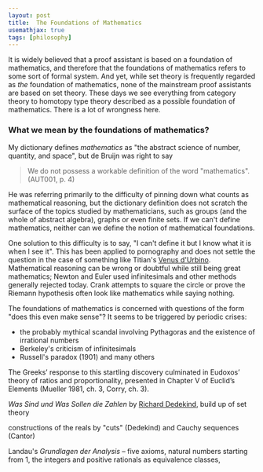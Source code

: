 ```yaml
---
layout: post
title:  The Foundations of Mathematics
usemathjax: true 
tags: [philosophy]
---
```

It is widely believed that a proof assistant is based on a foundation of mathematics,
and therefore that the foundations of mathematics refers to some sort of formal system.
And yet, while set theory is frequently regarded as *the* foundation of mathematics,
none of the mainstream proof assistants are based on set theory.
These days we see everything from category theory to homotopy type theory
described as a possible foundation of mathematics.
There is a lot of wrongness here.

### What we mean by the foundations of mathematics?

My dictionary defines *mathematics* as "the abstract science of number, quantity, and space",
but de Bruijn was right to say

> We do not possess a workable definition of the word "mathematics". (AUT001, p. 4)

He was referring primarily to the difficulty of pinning down what counts as 
mathematical reasoning, but the dictionary definition does not scratch the surface
of the topics studied by mathematicians, such as groups (and the whole of abstract algebra),
graphs or even finite sets. If we can't define mathematics, neither can we define
the notion of mathematical foundations.

One solution to this difficulty is to say, "I can't define it but I know what it is
when I see it". This has been applied to pornography and does not 
settle the question in the case of something like 
Titian's [Venus d'Urbino](https://en.wikipedia.org/wiki/Venus_of_Urbino).
Mathematical reasoning can be wrong or doubtful while still being great mathematics;
Newton and Euler used infinitesimals and other methods generally rejected today.
Crank attempts to square the circle or prove the Riemann hypothesis 
often look like mathematics while saying nothing.

The foundations of mathematics is concerned with questions of the form
"does this even make sense"? It seems to be triggered by periodic crises:

* the probably mythical scandal involving Pythagoras and the existence of irrational numbers 
* Berkeley's criticism of infinitesimals
* Russell's paradox (1901) and many others

The Greeks’ response to this startling discovery culminated in Eudoxos’ theory of ratios and proportionality, presented in Chapter V of Euclid’s Elements (Mueller 1981, ch. 3, Corry, ch. 3).

*Was Sind und Was Sollen die Zahlen* 
by [Richard Dedekind](https://plato.stanford.edu/entries/dedekind-foundations/), 
build up of set theory

constructions of the reals by "cuts" (Dedekind) and Cauchy sequences (Cantor)

Landau's *Grundlagen der Analysis* – five axioms, natural numbers starting from 1, the integers and positive rationals as equivalence classes, 

